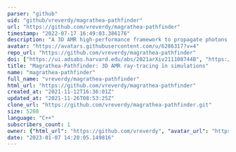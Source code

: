 ```yaml
---
parser: "github"
uid: "github/vreverdy/magrathea-pathfinder"
url: "https://github.com/vreverdy/magrathea-pathfinder"
timestamp: "2022-07-17 16:49:03.386176"
description: "A 3D AMR high-performance framework to propagate photons in cosmological simulations"
avatar: "https://avatars.githubusercontent.com/u/6286317?v=4"
repo_url: "https://github.com/vreverdy/magrathea-pathfinder"
doi: ["https://ui.adsabs.harvard.edu/abs/2021arXiv211108744B", "https://ui.adsabs.harvard.edu/abs/2022ascl.soft03024B/abstract"]
title: "Magrathea-Pathfinder: 3D AMR ray-tracing in simulations"
name: "magrathea-pathfinder"
full_name: "vreverdy/magrathea-pathfinder"
html_url: "https://github.com/vreverdy/magrathea-pathfinder"
created_at: "2021-11-12T16:36:01Z"
updated_at: "2021-11-26T08:53:25Z"
clone_url: "https://github.com/vreverdy/magrathea-pathfinder.git"
size: 5208
language: "C++"
subscribers_count: 1
owner: {"html_url": "https://github.com/vreverdy", "avatar_url": "https://avatars.githubusercontent.com/u/6286317?v=4", "login": "vreverdy", "type": "User"}
date: "2023-01-07 14:20:05.149816"
---
```

